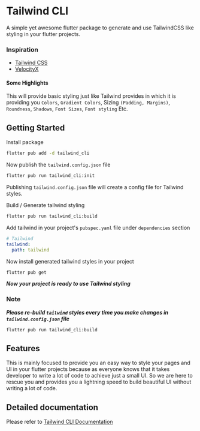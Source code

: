 # Tailwind CLI

A simple yet awesome flutter package to generate and use TailwindCSS like styling in your flutter
projects.

### Inspiration

* [Tailwind CSS](https://tailwindcss.com/)
* [VelocityX](https://velocityx.dev)

#### Some Highlights

This will provide basic styling just like Tailwind provides in which it is providing
you ```Colors```, ```Gradient Colors```, Sizing ```(Padding, Margins)```,
```Roundness```, ```Shadows```, ```Font Sizes```, ```Font styling``` Etc.

## Getting Started
Install package
```bash
flutter pub add -d tailwind_cli
```

Now publish the ```tailwind.config.json``` file

```bash
flutter pub run tailwind_cli:init
```

Publishing ```tailwind.config.json``` file will create a config file for Tailwind styles.

Build / Generate tailwind styling

```bash
flutter pub run tailwind_cli:build
```

Add tailwind in your project's ```pubspec.yaml``` file under ```dependencies``` section

```yaml
# Tailwind
tailwind:
  path: tailwind
```

Now install generated tailwind styles in your project

```bash
flutter pub get
```

***Now your project is ready to use Tailwind styling***

### Note
***Please re-build ```tailwind``` styles every time you make changes in ```tailwind.config.json``` file*** 
```bash
flutter pub run tailwind_cli:build
```

## Features

This is mainly focused to provide you an easy way to style your pages and UI in your flutter
projects because as everyone knows that it takes developer to write a lot of code to achieve just a
small UI. So we are here to rescue you and provides you a lightning speed to build beautiful UI
without writing a lot of code.

## Detailed documentation

Please refer to [Tailwind CLI Documentation](https://docspace.dev/devsbuddy/tailwind-cli/v1)